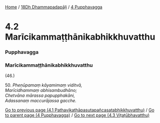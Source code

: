 
[Home](/) / [18Dh Dhammapadapāḷi](/tipitaka/18Dh.md) / [4 Pupphavagga](/tipitaka/18Dh/4.md)

# 4.2 Marīcikammaṭṭhānikabhikkhuvatthu

### Pupphavagga

### Marīcikammaṭṭhānikabhikkhuvatthu

(46.)

50\. _Pheṇūpamaṃ kāyamimaṃ viditvā,_  
_Marīcidhammaṃ abhisambudhāno;_  
_Chetvāna mārassa papupphakāni,_  
_Adassanaṃ maccurājassa gacche._  


[Go to previous page (4.1 Pathavikathāpasutapañcasatabhikkhuvatthu)](/tipitaka/18Dh/4/4.1.md) / [Go to parent page (4 Pupphavagga)](/tipitaka/18Dh/4.md) / [Go to next page (4.3 Viṭaṭūbhavatthu)](/tipitaka/18Dh/4/4.3.md)


